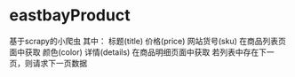 # eastbayProduct
基于scrapy的小爬虫
其中：
标题(title) 价格(price) 网站货号(sku) 在商品列表页面中获取
颜色(color) 详情(details) 在商品明细页面中获取
若列表中存在下一页，则请求下一页数据
